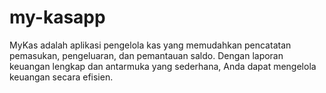 # my-kasapp
MyKas adalah aplikasi pengelola kas yang memudahkan pencatatan pemasukan, pengeluaran, dan pemantauan saldo. Dengan laporan keuangan lengkap dan antarmuka yang sederhana, Anda dapat mengelola keuangan secara efisien.

